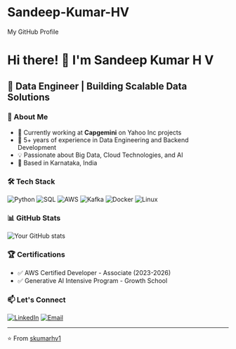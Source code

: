 # Sandeep-Kumar-HV
My GitHub Profile

# Hi there! 👋 I'm Sandeep Kumar H V

## 🚀 Data Engineer | Building Scalable Data Solutions

### 💼 About Me
- 🔭 Currently working at **Capgemini** on Yahoo Inc projects
- 🌱 5+ years of experience in Data Engineering and Backend Development
- 💡 Passionate about Big Data, Cloud Technologies, and AI
- 📍 Based in Karnataka, India

### 🛠️ Tech Stack
![Python](https://img.shields.io/badge/-Python-3776AB?style=flat-square&logo=python&logoColor=white)
![SQL](https://img.shields.io/badge/-SQL-4479A1?style=flat-square&logo=mysql&logoColor=white)
![AWS](https://img.shields.io/badge/-AWS-232F3E?style=flat-square&logo=amazon-aws&logoColor=white)
![Kafka](https://img.shields.io/badge/-Kafka-231F20?style=flat-square&logo=apache-kafka&logoColor=white)
![Docker](https://img.shields.io/badge/-Docker-2496ED?style=flat-square&logo=docker&logoColor=white)
![Linux](https://img.shields.io/badge/-Linux-FCC624?style=flat-square&logo=linux&logoColor=black)

### 📊 GitHub Stats
![Your GitHub stats](https://github-readme-stats.vercel.app/api?username=skumarhv1&show_icons=true&theme=radical)

### 🏆 Certifications
- ✅ AWS Certified Developer - Associate (2023-2026)
- ✅ Generative AI Intensive Program - Growth School

### 📫 Let's Connect
[![LinkedIn](https://img.shields.io/badge/-LinkedIn-0077B5?style=flat-square&logo=linkedin&logoColor=white)](https://www.linkedin.com/in/sandeep-kumar-h-v-33b286384/)
[![Email](https://img.shields.io/badge/-Email-D14836?style=flat-square&logo=gmail&logoColor=white)](mailto:kumarhvsandeep@gmail.com)

---
⭐️ From [skumarhv1](https://github.com/skumarhv1)

